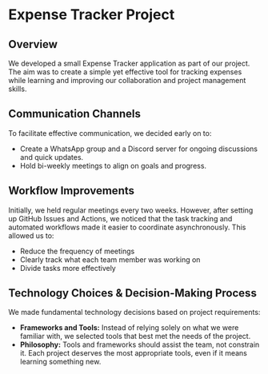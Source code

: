 # Expense Tracker Project

## Overview

We developed a small Expense Tracker application as part of our project. The aim was to create a simple yet effective tool for tracking expenses while learning and improving our collaboration and project management skills.

## Communication Channels
To facilitate effective communication, we decided early on to:

- Create a WhatsApp group and a Discord server for ongoing discussions and quick updates.
- Hold bi-weekly meetings to align on goals and progress.

## Workflow Improvements
Initially, we held regular meetings every two weeks. However, after setting up GitHub Issues and Actions, we noticed that the task tracking and automated workflows made it easier to coordinate asynchronously. This allowed us to:

- Reduce the frequency of meetings
- Clearly track what each team member was working on
- Divide tasks more effectively

## Technology Choices & Decision-Making Process
We made fundamental technology decisions based on project requirements:

- **Frameworks and Tools:** Instead of relying solely on what we were familiar with, we selected tools that best met the needs of the project.
- **Philosophy:** Tools and frameworks should assist the team, not constrain it. Each project deserves the most appropriate tools, even if it means learning something new.
